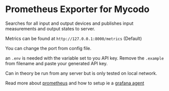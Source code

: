 # Prometheus Exporter for Mycodo

Searches for all input and output devices and publishes input measurements and output states to server.

Metrics can be found at ```http://127.0.0.1:8000/metrics``` (Default)

You can change the port from config file.

an ```.env``` is needed with the variable set to you API key. Remove the ```.example``` from filename and paste your generated API key.

Can in theory be run from any server but is only tested on local network.

Read more about [prometheus](https://prometheus.io/) and how to setup ie a [grafana agent](https://grafana.com/docs/agent/latest/)